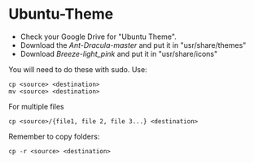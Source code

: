 # Ubuntu-Theme

* Check your Google Drive for "Ubuntu Theme".
* Download the *Ant-Dracula-master* and put it in "usr/share/themes"
* Download *Breeze-light_pink* and put it in "usr/share/icons"

You will need to do these with sudo. Use:

    cp <source> <destination>
    mv <source> <destination>
    
For multiple files

    cp <source>/{file1, file 2, file 3...} <destination>

Remember to copy folders:

    cp -r <source> <destination>
